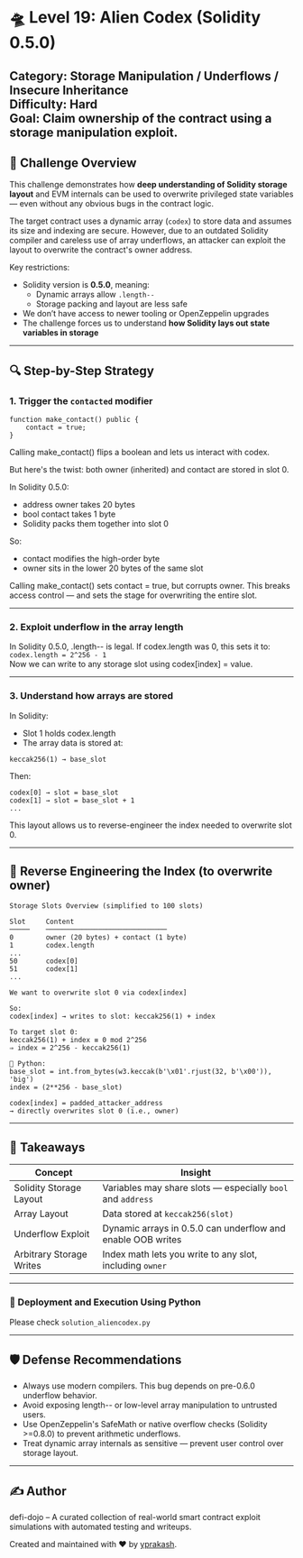 # 🛸 Level 19: Alien Codex (Solidity 0.5.0)

**Category:** Storage Manipulation / Underflows / Insecure Inheritance  
**Difficulty:** Hard  
**Goal:** Claim ownership of the contract using a storage manipulation exploit.
---

## 🧩 Challenge Overview

This challenge demonstrates how **deep understanding of Solidity storage layout** and EVM internals can be used to overwrite privileged state variables — even without any obvious bugs in the contract logic.

The target contract uses a dynamic array (`codex`) to store data and assumes its size and indexing are secure. However, due to an outdated Solidity compiler and careless use of array underflows, an attacker can exploit the layout to overwrite the contract's owner address.

Key restrictions:
- Solidity version is **0.5.0**, meaning:
  - Dynamic arrays allow `.length--`
  - Storage packing and layout are less safe
- We don’t have access to newer tooling or OpenZeppelin upgrades
- The challenge forces us to understand **how Solidity lays out state variables in storage**

---
## 🔍 Step-by-Step Strategy
### 1. **Trigger the `contacted` modifier**

```solidity
function make_contact() public {
    contact = true;
}
```
Calling make_contact() flips a boolean and lets us interact with codex.

But here's the twist: both owner (inherited) and contact are stored in slot 0.

In Solidity 0.5.0:
- address owner takes 20 bytes
- bool contact takes 1 byte
- Solidity packs them together into slot 0

So:
- contact modifies the high-order byte
- owner sits in the lower 20 bytes of the same slot

Calling make_contact() sets contact = true, but corrupts owner. This breaks access control — and sets the stage for overwriting the entire slot.

---
### 2. Exploit underflow in the array length
In Solidity 0.5.0, .length-- is legal. If codex.length was 0, this sets it to: `codex.length = 2^256 - 1`  
Now we can write to any storage slot using codex[index] = value.

---
### 3. Understand how arrays are stored
In Solidity:
- Slot 1 holds codex.length
- The array data is stored at:
```
keccak256(1) → base_slot
```
Then:
```
codex[0] → slot = base_slot
codex[1] → slot = base_slot + 1
...
```
This layout allows us to reverse-engineer the index needed to overwrite slot 0.

---
## 🧠 Reverse Engineering the Index (to overwrite owner)
```text
Storage Slots Overview (simplified to 100 slots)

Slot     Content
─────    ──────────────────────────────
0        owner (20 bytes) + contact (1 byte)
1        codex.length
...
50       codex[0]
51       codex[1]
...

We want to overwrite slot 0 via codex[index]

So:
codex[index] → writes to slot: keccak256(1) + index

To target slot 0:
keccak256(1) + index ≡ 0 mod 2^256
⇒ index = 2^256 - keccak256(1)

🧮 Python:
base_slot = int.from_bytes(w3.keccak(b'\x01'.rjust(32, b'\x00')), 'big')
index = (2**256 - base_slot)

codex[index] = padded_attacker_address
→ directly overwrites slot 0 (i.e., owner)
```
---
## 🧠 Takeaways
| Concept                  | Insight                                                     |
| ------------------------ | ----------------------------------------------------------- |
| Solidity Storage Layout  | Variables may share slots — especially `bool` and `address` |
| Array Layout             | Data stored at `keccak256(slot)`                            |
| Underflow Exploit        | Dynamic arrays in 0.5.0 can underflow and enable OOB writes |
| Arbitrary Storage Writes | Index math lets you write to any slot, including `owner`    |

---
### 🚀 Deployment and Execution Using Python

Please check `solution_aliencodex.py`

---
## 🛡️ Defense Recommendations
- Always use modern compilers. This bug depends on pre-0.6.0 underflow behavior.
- Avoid exposing length-- or low-level array manipulation to untrusted users.
- Use OpenZeppelin's SafeMath or native overflow checks (Solidity >=0.8.0) to prevent arithmetic underflows.
- Treat dynamic array internals as sensitive — prevent user control over storage layout.

---
## ✍️ Author

defi-dojo – A curated collection of real-world smart contract exploit simulations with automated testing and writeups.

Created and maintained with ❤️ by [yprakash](mailto:yprakash.518@gmail.com).